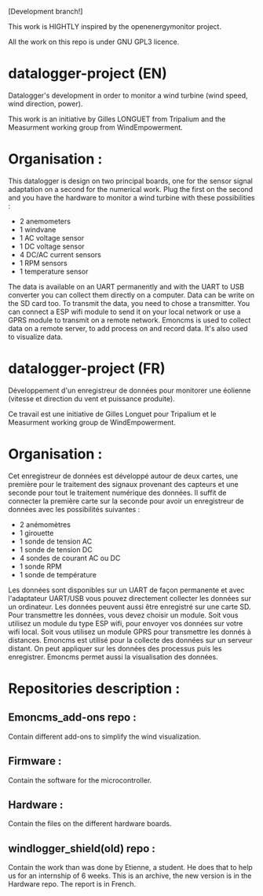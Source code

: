 [Development branch!]

This work is HIGHTLY inspired by the openenergymonitor project.

All the work on this repo is under GNU GPL3 licence.

# datalogger-project (EN)
Datalogger's development in order to monitor a wind turbine (wind speed, wind direction, power).

This work is an initiative by Gilles LONGUET from Tripalium and the Measurment working group from WindEmpowerment.

# Organisation :
This datalogger is design on two principal boards, one for the sensor signal adaptation on a second for the numerical work.
Plug the first on the second and you have the hardware to monitor a wind turbine with these possibilities :
- 2 anemometers
- 1 windvane
- 1 AC voltage sensor
- 1 DC voltage sensor
- 4 DC/AC current sensors
- 1 RPM sensors
- 1 temperature sensor
	
The data is available on an UART permanently and with the UART to USB converter you can collect them directly on a computer.
Data can be write on the SD card too.
To transmit the data, you need to chose a transmitter. You can connect a ESP wifi module to send it on your local network or use a GPRS module to transmit on a remote network.
Emoncms is used to collect data on a remote server, to add process on and record data. It's also used to visualize data.


# datalogger-project (FR)
Développement d'un enregistreur de données pour monitorer une éolienne (vitesse et direction du vent et puissance produite).

Ce travail est une initiative de Gilles Longuet pour Tripalium et le Measurment working group de WindEmpowerment.

# Organisation :
Cet enregistreur de données est développé autour de deux cartes, une première pour le traitement des signaux provenant des capteurs et une seconde pour tout le traitement numérique des données.
Il suffit de connecter la première carte sur la seconde pour avoir un enregistreur de données avec les possibilités suivantes :
- 2 anémomètres
- 1 girouette
- 1 sonde de tension AC
- 1 sonde de tension DC
- 4 sondes de courant AC ou DC
- 1 sonde RPM
- 1 sonde de température
	
Les données sont disponibles sur un UART de façon permanente et avec l'adaptateur UART/USB vous pouvez directement collecter les données sur un ordinateur. Les données peuvent aussi être enregistré sur une carte SD.
Pour transmettre les données, vous devez choisir un module. Soit vous utilisez un module du type ESP wifi, pour envoyer vos données sur votre wifi local. Soit vous utilisez un module GPRS pour transmettre les donnés à distances.
Emoncms est utilisé pour la collecte des données sur un serveur distant. On peut appliquer sur les données des processus puis les enregistrer. Emoncms permet aussi la visualisation des données.

# Repositories description :
## Emoncms_add-ons repo :
Contain different add-ons to simplify the wind visualization.

## Firmware :
Contain the software for the microcontroller.

## Hardware :
Contain the files on the different hardware boards.

## windlogger_shield(old) repo :
Contain the work than was done by Etienne, a student. He does that to help us for an internship of 6 weeks. This is an archive, the new version is in the Hardware repo.
The report is in French.

